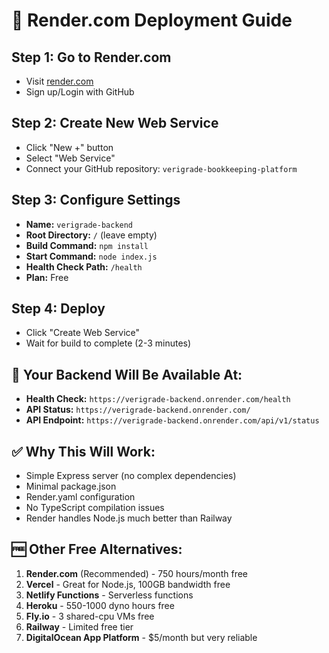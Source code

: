 # 🚀 Render.com Deployment Guide

## **Step 1: Go to Render.com**
- Visit [render.com](https://render.com)
- Sign up/Login with GitHub

## **Step 2: Create New Web Service**
- Click "New +" button
- Select "Web Service"
- Connect your GitHub repository: `verigrade-bookkeeping-platform`

## **Step 3: Configure Settings**
- **Name:** `verigrade-backend`
- **Root Directory:** `/` (leave empty)
- **Build Command:** `npm install`
- **Start Command:** `node index.js`
- **Health Check Path:** `/health`
- **Plan:** Free

## **Step 4: Deploy**
- Click "Create Web Service"
- Wait for build to complete (2-3 minutes)

## 🎯 **Your Backend Will Be Available At:**
- **Health Check:** `https://verigrade-backend.onrender.com/health`
- **API Status:** `https://verigrade-backend.onrender.com/`
- **API Endpoint:** `https://verigrade-backend.onrender.com/api/v1/status`

## ✅ **Why This Will Work:**
- Simple Express server (no complex dependencies)
- Minimal package.json
- Render.yaml configuration
- No TypeScript compilation issues
- Render handles Node.js much better than Railway

## 🆓 **Other Free Alternatives:**
1. **Render.com** (Recommended) - 750 hours/month free
2. **Vercel** - Great for Node.js, 100GB bandwidth free
3. **Netlify Functions** - Serverless functions
4. **Heroku** - 550-1000 dyno hours free
5. **Fly.io** - 3 shared-cpu VMs free
6. **Railway** - Limited free tier
7. **DigitalOcean App Platform** - $5/month but very reliable





